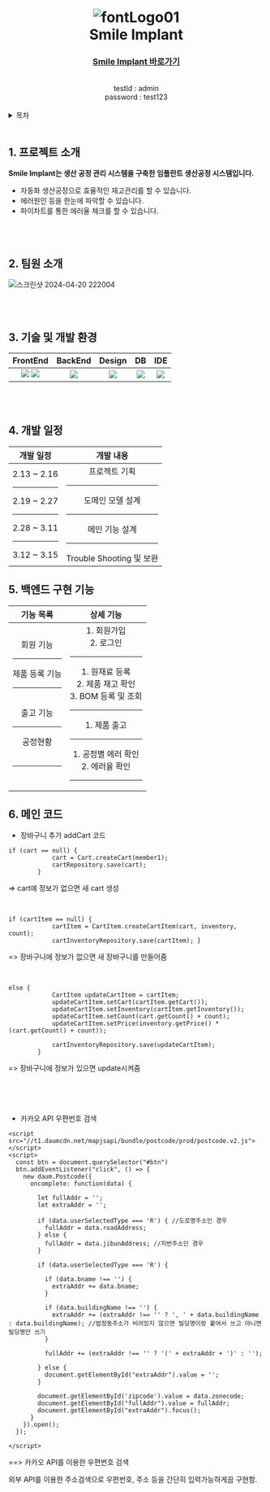 #  <div align="center"> ![fontLogo01](https://github.com/jobdfhjfghfg/happymallSpring/assets/155034269/c32f3765-883a-4980-be63-497ead97d12e) <br> Smile Implant </div>

### <div align="center"> [Smile Implant 바로가기](http://3.34.67.174:8080)</div>
<br>
<div align="center">testId : admin <br>
                    password : test123 </div>
<br>

<details>
<summary>목차</summary>

1. [프로젝트 소개](#intro)
2. [팀원 소개](#team)
3. [기술 및 개발 환경](#dex)
4. [개발 일정](#schedule)
5. [백엔드 구현 기능](#feature)
6. [메인 코드](#main)

</details>
<br>

## <span id="intro">1. 프로젝트 소개</span>
<b> Smile Implant는 생산 공정 관리 시스템을 구축한 임플란트 생산공정 시스템입니다. </b>

* 자동화 생산공정으로 효율적인 재고관리를 할 수 있습니다.
* 에러원인 등을 한눈에 파악할 수 있습니다.
* 파이차트를 통한 에러율 체크를 할 수 있습니다.

<br>
<br>

## <span id="team">2. 팀원 소개</span>

![스크린샷 2024-04-20 222004](https://github.com/jobdfhjfghfg/implant/assets/155034269/609228fe-80df-4fbd-8d7f-8e19e8ffd738)


<br>
<br>

## <span id="dex">3. 기술 및 개발 환경</span>

<div align="center">

| FrontEnd | BackEnd | Design | DB | IDE |
| :----: | :----: | :----: | :----: | :----: |
|  <img src="https://img.shields.io/badge/html5-E34F26.svg?style=flat-square&logo=html5&logoColor=white"> <img src="https://img.shields.io/badge/bootstrap-7952B3?style=flat-square&logo=bootstrap&logoColor=white">   | <img src="https://img.shields.io/badge/springboot-6DB33F?style=flat-square&logo=springboot&logoColor=white"> | <img src="https://img.shields.io/badge/figma-FBCEB1?style=flat-square&logo=figma&logoColor=white"> | <img src="https://img.shields.io/badge/mysql-4479A1?style=flat-square&logo=mysql&logoColor=white"> | <img src="https://img.shields.io/badge/intellijidea-000000?style=flat-square&logo=intellijidea&logoColor=white">  |
</div>

<br>
<br>

## <span id="schedule">4. 개발 일정</span>

<div align="center">
  
| 개발 일정 | 개발 내용 |
| :----: | :----: |
| 2.13 ~ 2.16 <br><hr> 2.19 ~ 2.27 <br><hr> 2.28 ~ 3.11 <br><hr> 3.12 ~ 3.15 <br> | 프로젝트 기획 <br><hr> 도메인 모델 설계 <br><hr> 메인 기능 설계 <br><hr> Trouble Shooting 및 보완 <br>
</div>


## <span id="feature">5. 백엔드 구현 기능</span>

<div align="center">
  
| 기능 목록 | 상세 기능 |
| :----: | :----: |
|  회원 기능 <br><hr>제품 등록 기능<br>  <hr><br>출고 기능<br><hr> 공정현황 <br><br><hr> | 1. 회원가입 <br> 2. 로그인 <br><hr> 1. 원재료 등록 <br> 2. 제품 재고 확인 <br> 3. BOM 등록 및 조회 <br><hr> 1. 제품 출고 <br><hr> 1. 공정별 에러 확인 <br> 2. 에러율 확인 <br><hr>
</div>


## <span id="main">6. 메인 코드 </span>

* 장바구니 추가 addCart 코드

```
if (cart == null) {
            cart = Cart.createCart(member1);
            cartRepository.save(cart);
        }
```
=> cart에 정보가 없으면 새 cart 생성

<br>

```
if (cartItem == null) {
            cartItem = CartItem.createCartItem(cart, inventory, count);
            cartInventoryRepository.save(cartItem); }
``` 
=> 장바구니에 정보가 없으면 새 장바구니를 만들어줌

<br>

```
else {
            CartItem updateCartItem = cartItem;
            updateCartItem.setCart(cartItem.getCart());
            updateCartItem.setInventory(cartItem.getInventory());
            updateCartItem.setCount(cart.getCount() + count);
            updateCartItem.setPrice(inventory.getPrice() * (cart.getCount() + count));

            cartInventoryRepository.save(updateCartItem);
        }
```
=> 장바구니에 정보가 있으면 update시켜줌

<br>
<br>
<br>

* 카카오 API 우편번호 검색

```
<script src="//t1.daumcdn.net/mapjsapi/bundle/postcode/prod/postcode.v2.js"></script>
<script>
  const btn = document.querySelector("#btn")
  btn.addEventListener("click", () => {
    new daum.Postcode({
      oncomplete: function(data) {
        
        let fullAddr = '';
        let extraAddr = '';

        if (data.userSelectedType === 'R') { //도로명주소인 경우
          fullAddr = data.roadAddress;
        } else {
          fullAddr = data.jibunAddress; //지번주소인 경우
        }

        if (data.userSelectedType === 'R') {

          if (data.bname !== '') {
            extraAddr += data.bname;
          }

          if (data.buildingName !== '') {
            extraAddr += (extraAddr !== '' ? ', ' + data.buildingName : data.buildingName); //법정동주소가 비어있지 않으면 빌딩명이랑 붙여서 쓰고 아니면 빌딩명만 쓰기
          }

          fullAddr += (extraAddr !== '' ? '(' + extraAddr + ')' : '');

        } else {
          document.getElementById("extraAddr").value = '';
        }

        document.getElementById('zipcode').value = data.zonecode;
        document.getElementById("fullAddr").value = fullAddr;
        document.getElementById("extraAddr").focus();
      }
    }).open();
  });

</script>
```

==> 카카오 API를 이용한 우편번호 검색

외부 API를 이용한 주소검색으로 우편번호, 주소 등을 간단히 입력가능하게끔 구현함.
